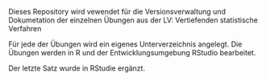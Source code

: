 Dieses Repository wird vewendet für die Versionsverwaltung und Dokumetation 
der einzelnen Übungen aus der LV: Vertiefenden statistische Verfahren

Für jede der Übungen wird ein eigenes Unterverzeichnis angelegt.
Die Übungen werden in R und der Entwicklungsumgebung RStudio bearbeitet. 

Der letzte Satz wurde in RStudie ergänzt.